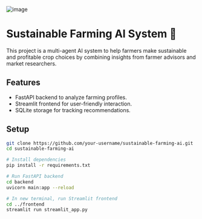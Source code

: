 ![image](https://github.com/user-attachments/assets/86d1c259-0e52-4da4-a501-015926ecec47)




# Sustainable Farming AI System 🌱

This project is a multi-agent AI system to help farmers make sustainable and profitable crop choices by combining insights from farmer advisors and market researchers.

## Features

- FastAPI backend to analyze farming profiles.
- Streamlit frontend for user-friendly interaction.
- SQLite storage for tracking recommendations.

## Setup

```bash
git clone https://github.com/your-username/sustainable-farming-ai.git
cd sustainable-farming-ai

# Install dependencies
pip install -r requirements.txt

# Run FastAPI backend
cd backend
uvicorn main:app --reload

# In new terminal, run Streamlit frontend
cd ../frontend
streamlit run streamlit_app.py
